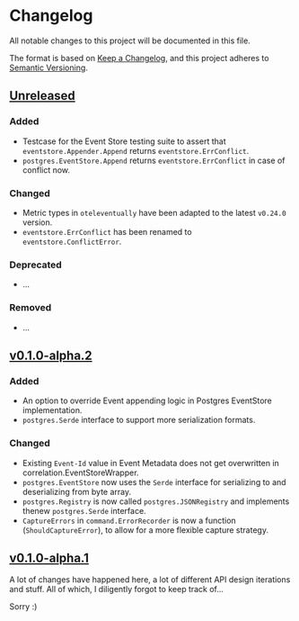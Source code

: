 # Changelog

All notable changes to this project will be documented in this file.

The format is based on [Keep a Changelog](https://keepachangelog.com/), and this
project adheres to [Semantic Versioning](https://semver.org/).

## [Unreleased]
### Added
- Testcase for the Event Store testing suite to assert that `eventstore.Appender.Append` returns `eventstore.ErrConflict`.
- `postgres.EventStore.Append` returns `eventstore.ErrConflict` in case of conflict now.

### Changed
- Metric types in `oteleventually` have been adapted to the latest `v0.24.0` version.
- `eventstore.ErrConflict` has been renamed to `eventstore.ConflictError`.

### Deprecated
- ...

### Removed
- ...

## [v0.1.0-alpha.2]
### Added
- An option to override Event appending logic in Postgres EventStore implementation.
- `postgres.Serde` interface to support more serialization formats.

### Changed
- Existing `Event-Id` value in Event Metadata does not get overwritten in correlation.EventStoreWrapper.
- `postgres.EventStore` now uses the `Serde` interface for serializing to and deserializing from byte array.
- `postgres.Registry` is now called `postgres.JSONRegistry` and implements thenew `postgres.Serde` interface.
- `CaptureErrors` in `command.ErrorRecorder` is now a function (`ShouldCaptureError`), to allow for a more flexible capture strategy.

## [v0.1.0-alpha.1]

A lot of changes have happened here, a lot of different API design iterations and stuff. All of which, I diligently forgot to keep track of...

Sorry :)

<!-- @formatter:off -->
[Unreleased]: https://github.com/get-eventually/go-eventually/compare/v0.1.0-alpha.2..HEAD
[v0.1.0-alpha.2]: https://github.com/get-eventually/go-eventually/compare/v0.1.0-alpha.1..v0.1.0-alpha.2
[v0.1.0-alpha.1]: https://github.com/get-eventually/go-eventually/compare/8bb9190..v0.1.0-alpha.1
